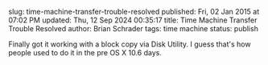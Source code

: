 slug: time-machine-transfer-trouble-resolved
published: Fri, 02 Jan 2015 at 07:02 PM
updated: Thu, 12 Sep 2024 00:35:17 
title: Time Machine Transfer Trouble Resolved
author: Brian Schrader
tags: time machine
status: publish

Finally got it working with a block copy via Disk Utility. I guess that's how people used to do it in the pre OS X 10.6 days. 

[1]: http://support.apple.com/en-us/HT202380
